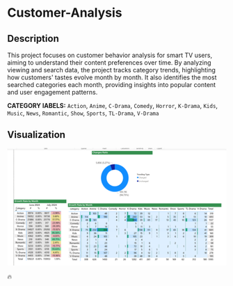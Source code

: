 # Customer-Analysis

## Description

This project focuses on customer behavior analysis for smart TV users, aiming to understand their content preferences over time. By analyzing viewing and search data, the project tracks category trends, highlighting how customers' tastes evolve month by month. It also identifies the most searched categories each month, providing insights into popular content and user engagement patterns.

**CATEGORY lABELS:** `Action`, `Anime`, `C-Drama`, `Comedy`, `Horror`, `K-Drama`, `Kids`, `Music`, `News`, `Romantic`, `Show`, `Sports`, `TL-Drama`, `V-Drama` 
## Visualization

![all_text](./images/image.png)

🔥

